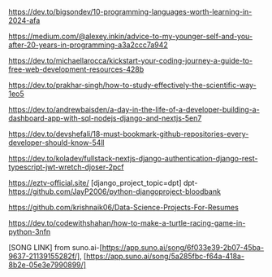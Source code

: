 https://dev.to/bigsondev/10-programming-languages-worth-learning-in-2024-afa

https://medium.com/@alexey.inkin/advice-to-my-younger-self-and-you-after-20-years-in-programming-a3a2ccc7a942

https://dev.to/michaellarocca/kickstart-your-coding-journey-a-guide-to-free-web-development-resources-428b

https://dev.to/prakhar-singh/how-to-study-effectively-the-scientific-way-1eo5

https://dev.to/andrewbaisden/a-day-in-the-life-of-a-developer-building-a-dashboard-app-with-sql-nodejs-django-and-nextjs-5en7

https://dev.to/devshefali/18-must-bookmark-github-repositories-every-developer-should-know-54ll

https://dev.to/koladev/fullstack-nextjs-django-authentication-django-rest-typescript-jwt-wretch-djoser-2pcf

https://eztv-official.site/
[django_project_topic=dpt]
dpt-https://github.com/JayP2006/python-djangoproject-bloodbank

https://github.com/krishnaik06/Data-Science-Projects-For-Resumes

https://dev.to/codewithshahan/how-to-make-a-turtle-racing-game-in-python-3nfn

[SONG LINK] from suno.ai-[https://app.suno.ai/song/6f033e39-2b07-45ba-9637-21139155282f/],
                          [https://app.suno.ai/song/5a285fbc-f64a-418a-8b2e-05e3e7990899/]
